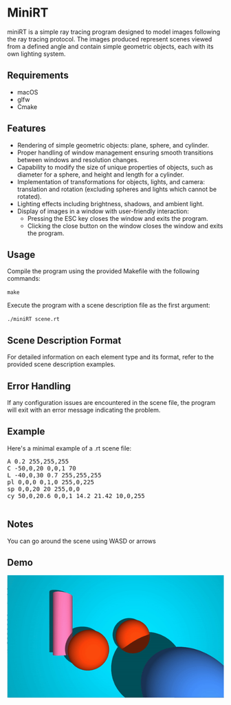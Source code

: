 # MiniRT
<p>miniRT is a simple ray tracing program designed to model images following the ray tracing protocol. The images produced represent scenes viewed from a defined angle and contain simple geometric objects, each with its own lighting system.</p>

  <h2>Requirements</h2>
  <ul>
    <li>macOS</li>
    <li>glfw</li>
    <li>Cmake</li>
  </ul>

  <h2>Features</h2>
  <ul>
    <li>Rendering of simple geometric objects: plane, sphere, and cylinder.</li>
    <li>Proper handling of window management ensuring smooth transitions between windows and resolution changes.</li>
    <li>Capability to modify the size of unique properties of objects, such as diameter for a sphere, and height and length for a cylinder.</li>
    <li>Implementation of transformations for objects, lights, and camera: translation and rotation (excluding spheres and lights which cannot be rotated).</li>
    <li>Lighting effects including brightness, shadows, and ambient light.</li>
    <li>Display of images in a window with user-friendly interaction:
      <ul>
        <li>Pressing the ESC key closes the window and exits the program.</li>
        <li>Clicking the close button on the window closes the window and exits the program.</li>
      </ul>
    </li>
  </ul>

  <h2>Usage</h2>
  <p>Compile the program using the provided Makefile with the following commands:</p>
  <code>make</code>
  <p>Execute the program with a scene description file as the first argument:</p>
  <code>./miniRT scene.rt</code>

  <h2>Scene Description Format</h2>
  <p>For detailed information on each element type and its format, refer to the provided scene description examples.</p>

  <h2>Error Handling</h2>
  <p>If any configuration issues are encountered in the scene file, the program will exit with an error message indicating the problem.</p>

  <h2>Example</h2>
  <p>Here's a minimal example of a .rt scene file:</p>
  <pre>
A 0.2 255,255,255
C -50,0,20 0,0,1 70
L -40,0,30 0.7 255,255,255
pl 0,0,0 0,1,0 255,0,225
sp 0,0,20 20 255,0,0
cy 50,0,20.6 0,0,1 14.2 21.42 10,0,255
  </pre>

  <h2>Notes</h2>
  <p>You can go around the scene using WASD or arrows</p>

## Demo
![miniRT demo](minirt_demo.gif)
